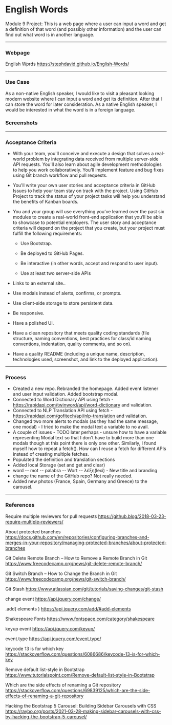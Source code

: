 
# English Words

Module 9 Project: This is a web page where a user can input a word and get a definition of that word (and possibly other information) and the user can find out what word is in another language.

---

### Webpage

English Wprds
https://stephdavid.github.io/English-Words/

---

### Use Case

As a non-native English speaker, I would like to visit a pleasant looking modern website where I can input a word and get its definition. After that I can store the word for later consideration. As a native English speaker, I would be interested in what the word is in a foreign language.

### Screenshots

---


### Acceptance Criteria

* With your team, you'll conceive and execute a design that solves a real-world problem by integrating data received from multiple server-side API requests. You'll also learn about agile development methodologies to help you work collaboratively. You'll implement feature and bug fixes using Git branch workflow and pull requests.

* You'll write your own user stories and acceptance criteria in GitHub Issues to help your team stay on track with the project. Using GitHub Project to track the status of your project tasks will help you understand the benefits of Kanban boards.

* You and your group will use everything you’ve learned over the past six modules to create a real-world front-end application that you’ll be able to showcase to potential employers. The user story and acceptance criteria will depend on the project that you create, but your project must fulfill the following requirements:

   * Use Bootstrap.

    * Be deployed to GitHub Pages.

    * Be interactive (in other words, accept and respond to user input).

    * Use at least two server-side APIs 

* Links to an external site..

* Use modals instead of alerts, confirms, or prompts.

* Use client-side storage to store persistent data.

* Be responsive.

* Have a polished UI.

* Have a clean repository that meets quality coding standards (file structure, naming conventions, best practices for class/id naming conventions, indentation, quality comments, and so on).

* Have a quality README (including a unique name, description, technologies used, screenshot, and link to the deployed application).
 
---

### Process

* Created a new repo. Rebranded the homepage. Added event listener and user input validation. Added bootstrap modal. 
* Connected to Word Dictionary API using fetch - https://rapidapi.com/twinword/api/word-dictionary and validation.
* Connected to NLP Translation API using fetch - https://rapidapi.com/gofitech/api/nlp-translation and validation.
* Changed two more alerts to modals (as they had the same message, one modal) - I tried to make the modal text a variable to no avail.
* A couple of issues - TODO later perhaps - unsure how to have a variable representing Modal text so that I don't have to build more than one modals though at this point there is only one other. Similarly, I found myself how to repeat a fetch(). How can I reuse a fetch for different APIs instead of creating multiple fetches.
* Populated the definition and translation sections
* Added local Storage (set and get and clear)
* word -- mot -- palabra -- Wort -- λέξη(lexi) - New title and branding
* change the name of the GitHub repo? Not really needed.
* Added new photos (France, Spain, Germany and Greece) to the carousel.
---

### References

Require multiple reviewers for pull requests
https://github.blog/2018-03-23-require-multiple-reviewers/

About protected branches
https://docs.github.com/en/repositories/configuring-branches-and-merges-in-your-repository/managing-protected-branches/about-protected-branches

Git Delete Remote Branch – How to Remove a Remote Branch in Git
https://www.freecodecamp.org/news/git-delete-remote-branch/ 

Git Switch Branch – How to Change the Branch in Git
https://www.freecodecamp.org/news/git-switch-branch/

Git Stash
https://www.atlassian.com/git/tutorials/saving-changes/git-stash

change event
https://api.jquery.com/change/

.add( elements )
https://api.jquery.com/add/#add-elements

Shakespeare Fonts
https://www.fontspace.com/category/shakespeare

keyup event
https://api.jquery.com/keyup/

event.type
https://api.jquery.com/event.type/

keycode 13 is for which key
https://stackoverflow.com/questions/6086686/keycode-13-is-for-which-key

Remove default list-style in Bootstrap
https://www.tutorialspoint.com/Remove-default-list-style-in-Bootstrap

Which are the side effects of renaming a Git repository
https://stackoverflow.com/questions/69839125/which-are-the-side-effects-of-renaming-a-git-repository

Hacking the Bootstrap 5 Carousel: Building Sidebar Carousels with CSS
https://raybo.org/posts/2021-03-28-making-sidebar-carousels-with-css-by-hacking-the-bootstrap-5-carousel/